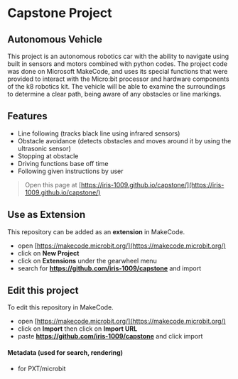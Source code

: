 # Capstone Project
## Autonomous Vehicle 
This project is an autonomous robotics car with the ability to navigate using built in sensors and motors combined with python codes. The project code was done on Microsoft MakeCode, and uses its special functions that were provided to interact with the Micro:bit processor and hardware components of the k8 robotics kit. The vehicle will be able to examine the surroundings to determine a clear path, being aware of any obstacles or line markings. 
##  Features
- Line following (tracks black line using infrared sensors)
- Obstacle avoidance (detects obstacles and moves around it by using the ultrasonic sensor)
- Stopping at obstacle 
- Driving functions base off time
- Following given instructions by user

> Open this page at [https://iris-1009.github.io/capstone/](https://iris-1009.github.io/capstone/)

## Use as Extension

This repository can be added as an **extension** in MakeCode.

* open [https://makecode.microbit.org/](https://makecode.microbit.org/)
* click on **New Project**
* click on **Extensions** under the gearwheel menu
* search for **https://github.com/iris-1009/capstone** and import

## Edit this project

To edit this repository in MakeCode.

* open [https://makecode.microbit.org/](https://makecode.microbit.org/)
* click on **Import** then click on **Import URL**
* paste **https://github.com/iris-1009/capstone** and click import

#### Metadata (used for search, rendering)

* for PXT/microbit
<script src="https://makecode.com/gh-pages-embed.js"></script><script>makeCodeRender("{{ site.makecode.home_url }}", "{{ site.github.owner_name }}/{{ site.github.repository_name }}");</script>
